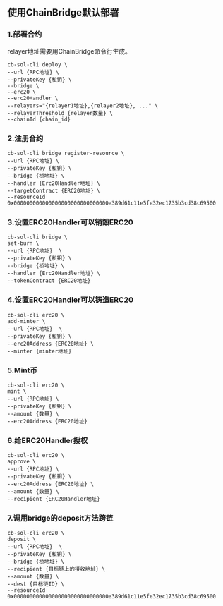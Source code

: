 ## 使用ChainBridge默认部署
### 1.部署合约
relayer地址需要用ChainBridge命令行生成。
```
cb-sol-cli deploy \
--url {RPC地址} \
--privateKey {私钥} \
--bridge \
--erc20 \
--erc20Handler \
--relayers="{relayer1地址},{relayer2地址}, ..." \
--relayerThreshold {relayer数量} \
--chainId {chain_id}
```
### 2.注册合约
```
cb-sol-cli bridge register-resource \
--url {RPC地址} \
--privateKey {私钥} \
--bridge {桥地址} \
--handler {Erc20Handler地址} \
--targetContract {ERC20地址} \
--resourceId 0x000000000000000000000000000000e389d61c11e5fe32ec1735b3cd38c69500
```
### 3.设置ERC20Handler可以销毁ERC20
```
cb-sol-cli bridge \
set-burn \
--url {RPC地址}  \
--privateKey {私钥} \
--bridge {桥地址} \
--handler {Erc20Handler地址} \
--tokenContract {ERC20地址}
```
### 4.设置ERC20Handler可以铸造ERC20
```
cb-sol-cli erc20 \
add-minter \
--url {RPC地址}  \
--privateKey {私钥} \
--erc20Address {ERC20地址} \
--minter {minter地址}
```
### 5.Mint币
```
cb-sol-cli erc20 \
mint \
--url {RPC地址} \
--privateKey {私钥} \
--amount {数量} \
--erc20Address {ERC20地址}
```
### 6.给ERC20Handler授权
```
cb-sol-cli erc20 \
approve \
--url {RPC地址} \
--privateKey {私钥} \
--erc20Address {ERC20地址} \
--amount {数量} \
--recipient {ERC20Handler地址} 
```
### 7.调用bridge的deposit方法跨链
```
cb-sol-cli erc20 \
deposit \
--url {RPC地址}  \
--privateKey {私钥} \
--bridge {桥地址} \
--recipient {目标链上的接收地址} \
--amount {数量} \
--dest {目标链ID} \
--resourceId 0x000000000000000000000000000000e389d61c11e5fe32ec1735b3cd38c69500
```